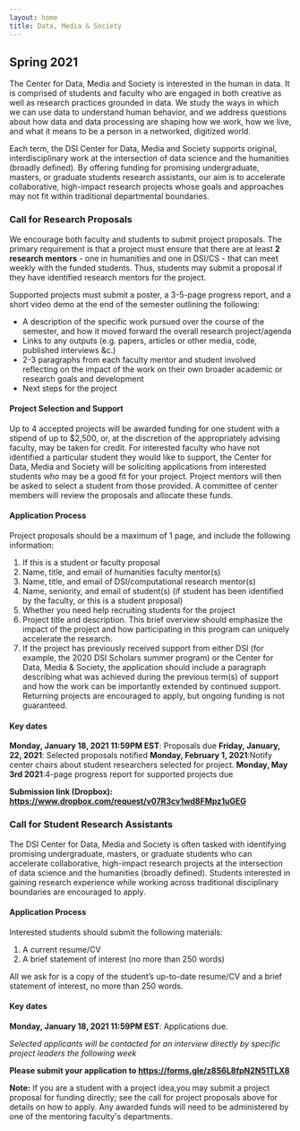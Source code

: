 ```yaml
---
layout: home
title: Data, Media & Society
---
```


## Spring 2021

The Center for Data, Media and Society is interested in the human in data. It is comprised of students and faculty who are engaged in both creative as well as research practices grounded in data. We study the ways in which we can use data to understand human behavior, and we address questions about how data and data processing are shaping how we work, how we live, and what it means to be a person in a networked, digitized world.

Each term, the DSI Center for Data, Media and Society supports original, interdisciplinary work at the intersection of data science and the humanities (broadly defined). By offering funding for promising undergraduate, masters, or graduate students research assistants, our aim is to accelerate collaborative, high-impact research projects whose goals and approaches may not fit within traditional departmental boundaries.

### Call for Research Proposals

We encourage both faculty and students to submit project proposals. The primary requirement is that a project must ensure that there are at least **2 research mentors** - one in humanities and one in DSI/CS - that can meet weekly with the funded students. Thus, students may submit a proposal if they have identified research mentors for the project. 

Supported projects must submit a poster, a 3-5-page progress report, and a short video demo at the end of the semester outlining the following:

- A description of the specific work pursued over the course of the semester, and how it moved forward the overall research project/agenda
- Links to any outputs (e.g. papers, articles or other media, code, published interviews &c.)
- 2-3 paragraphs from each faculty mentor and student involved reflecting on the impact of the work on their own broader academic or research goals and development
- Next steps for the project

#### Project Selection and Support

Up to 4 accepted projects will be awarded funding for one student with a stipend of up to $2,500, or, at the discretion of the appropriately advising faculty, may be taken for credit. For interested faculty who have not identified a particular student they would like to support, the Center for Data, Media and Society will be soliciting applications from interested students who may be a good fit for your project. Project mentors will then be asked to select a student from those provided. A committee of center members will review the proposals and allocate these funds.

#### Application Process

Project proposals should be a maximum of 1 page, and include the following information:

1. If this is a student or faculty proposal
2. Name, title, and email of humanities faculty mentor(s)
3. Name, title, and email of DSI/computational research mentor(s)
4. Name, seniority, and email of student(s) (if student has been identified by the faculty, or this is a student proposal)
5. Whether you need help recruiting students for the project
6. Project title and description. This brief overview should emphasize the impact of the project and how participating in this program can uniquely accelerate the research.
7. If the project has previously received support from either DSI (for example, the 2020 DSI Scholars summer program) or the Center for Data, Media & Society, the application should include a paragraph describing what was achieved during the previous term(s) of support and how the work can be importantly extended by continued support. Returning projects are encouraged to apply, but ongoing funding is not guaranteed.

#### Key dates

**Monday, January 18, 2021 11:59PM EST**:  Proposals due
**Friday, January, 22, 2021**: Selected proposals notified
**Monday, February 1, 2021**:Notify center chairs about student researchers selected for project. 
**Monday, May 3rd 2021**:4-page progress report for supported projects due

**Submission link (Dropbox):  https://www.dropbox.com/request/v07R3cv1wd8FMpz1uGEG**


### Call for Student Research Assistants

The DSI Center for Data, Media and Society is often tasked with identifying promising undergraduate, masters, or graduate students who can accelerate collaborative, high-impact research projects at the intersection of data science and the humanities (broadly defined). Students interested in gaining research experience while working across traditional disciplinary boundaries are encouraged to apply. 

#### Application Process

Interested students should submit the following materials:

1. A current resume/CV
2. A brief statement of interest (no more than 250 words)

All we ask for is a copy of the student’s up-to-date resume/CV and a brief statement of interest, no more than 250 words. 

#### Key dates

**Monday, January 18, 2021 11:59PM EST**: Applications due.

*Selected applicants will be contacted for an interview directly by specific project leaders the following week*

**Please submit your application to https://forms.gle/z8S6L8fpN2N51TLX8**

**Note:** If you are a student with a project idea,you may submit a project proposal for funding directly; see the call for project proposals above for details on how to apply. Any awarded funds will need to be administered by one of the mentoring faculty's departments.

